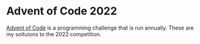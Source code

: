 # Advent of Code 2022

[Advent of Code](https://adventofcode.com/) is a programming challenge that is run annually. These are my soltuions to the 2022 competition.
